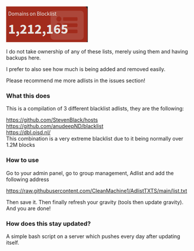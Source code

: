 ![alt text](pic.png)

I do not take ownership of any of these lists, merely using them and having 
backups here.

I prefer to also see how much is being added and removed easily.

Please recommend me more adlists in the issues section!

### What this does

This is a compilation of 3 different blacklist adlists, they are the following:

https://github.com/StevenBlack/hosts
<br>
https://github.com/anudeepND/blacklist
<br>
https://dbl.oisd.nl/
<br>
This combination is a very extreme blacklist due to it being normally over 1.2M blocks

### How to use 

Go to your admin panel, go to group management, Adlist and add the following address

https://raw.githubusercontent.com/CleanMachine1/AdlistTXTS/main/list.txt

Then save it.
Then finally refresh your gravity (tools then update gravity).
And you are done!


### How does this stay updated?

A simple bash script on a server which pushes every day after updating itself.
